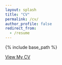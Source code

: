 ```yaml
---
layout: splash
title: "CV"
permalink: /cv/
author_profile: false
redirect_from:
  - /resume
---
```

{% include base_path %}

[View My CV](files/CV.pdf)
